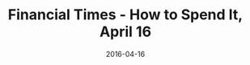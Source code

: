 ---
title: Financial Times - How to Spend It, April 16
date: 2016-04-16
summary: |
  Assael Abacus Collection featured in How To Spend It. Available at Neiman Marcus, Saks Fifth Avenue, and Select Retailers. ​​
featured_image: 2016-04-16.jpg
---